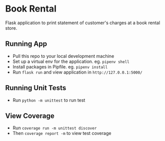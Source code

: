 # Book Rental

Flask application to print statement of customer's charges at a book rental store.

## Running App
 - Pull this repo to your local development machine
 - Set up a virtual env for the application. eg. `pipenv shell`
 - Install packages in Pipfile. eg. `pipenv install`
 - Run `flask run` and view application in `http://127.0.0.1:5000/`

## Running Unit Tests
- Run `python -m unittest` to run test

## View Coverage
- Run `coverage run -m unittest discover`
- Then `coverage report -m` to view test coverage
